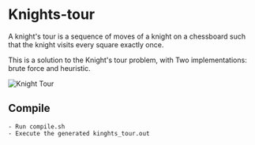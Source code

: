 # Knights-tour

A knight's tour is a sequence of moves of a knight on a chessboard such that the knight visits every square exactly once.

This is a solution to the Knight's tour problem, with Two implementations: brute force and heuristic.

![Knight Tour](https://upload.wikimedia.org/wikipedia/commons/d/da/Knight%27s_tour_anim_2.gif)

## Compile
```
- Run compile.sh
- Execute the generated kinghts_tour.out
```
